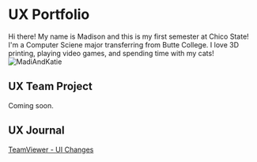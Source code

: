 # UX Portfolio

Hi there! My name is Madison and this is my first semester at Chico State! I'm a Computer Sciene major transferring from Butte College. I love 3D printing, playing video games, and spending time with my cats!
![MadiAndKatie](../assets/MadiAndKatie.jpg "MadiAndKatie")

## UX Team Project

Coming soon.

## UX Journal

[TeamViewer - UI Changes](j01/)
